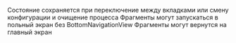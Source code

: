 Состояние сохраняется при переключение между вкладками или смену конфигурации и очищение процесса
Фрагменты могут запускаться в польный экран без BottomNavigationView
Фрагменты могут вернутся на главный экран

